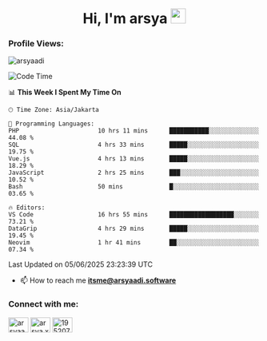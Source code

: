 <h1 align="center">Hi, I'm arsya 
  <img src="https://media.giphy.com/media/hvRJCLFzcasrR4ia7z/giphy.gif" width="30px"/>
</h1>

<p align="left"> <h3>Profile Views:</h3> <img src="https://komarev.com/ghpvc/?username=arsyaadi&label=Profile%20views&color=0e75b6&style=flat" alt="arsyaadi" /> </p>

<!--START_SECTION:waka-->
![Code Time](http://img.shields.io/badge/Code%20Time-4%2C087%20hrs%2012%20mins-blue)

📊 **This Week I Spent My Time On** 

```text
🕑︎ Time Zone: Asia/Jakarta

💬 Programming Languages: 
PHP                      10 hrs 11 mins      ███████████░░░░░░░░░░░░░░   44.08 % 
SQL                      4 hrs 33 mins       █████░░░░░░░░░░░░░░░░░░░░   19.75 % 
Vue.js                   4 hrs 13 mins       █████░░░░░░░░░░░░░░░░░░░░   18.29 % 
JavaScript               2 hrs 25 mins       ███░░░░░░░░░░░░░░░░░░░░░░   10.52 % 
Bash                     50 mins             █░░░░░░░░░░░░░░░░░░░░░░░░   03.65 % 

🔥 Editors: 
VS Code                  16 hrs 55 mins      ██████████████████░░░░░░░   73.21 % 
DataGrip                 4 hrs 29 mins       █████░░░░░░░░░░░░░░░░░░░░   19.45 % 
Neovim                   1 hr 41 mins        ██░░░░░░░░░░░░░░░░░░░░░░░   07.34 % 
```


 Last Updated on 05/06/2025 23:23:39 UTC
<!--END_SECTION:waka-->

- 📫 How to reach me **itsme@arsyaadi.software**


<h3 align="left">Connect with me:</h3>
<p align="left">
<a href="https://linkedin.com/in/arsyaadi" target="blank"><img align="center" src="https://raw.githubusercontent.com/rahuldkjain/github-profile-readme-generator/master/src/images/icons/Social/linked-in-alt.svg" alt="arsyaadi" height="30" width="40" /></a>
<a href="https://fb.com/arsya.xkz" target="blank"><img align="center" src="https://raw.githubusercontent.com/rahuldkjain/github-profile-readme-generator/master/src/images/icons/Social/facebook.svg" alt="arsya.xkz" height="30" width="40" /></a>
<a href="https://stackoverflow.com/users/19520749" target="blank"><img align="center" src="https://raw.githubusercontent.com/rahuldkjain/github-profile-readme-generator/master/src/images/icons/Social/stack-overflow.svg" alt="19520749" height="30" width="40" /></a>
</p>
